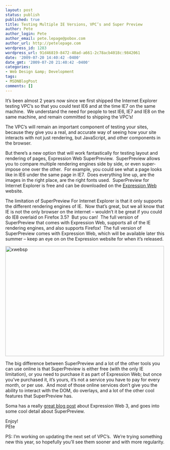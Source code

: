 ```yaml
---
layout: post
status: publish
published: true
title: Testing Multiple IE Versions, VPC’s and Super Preview
author: Pete
author_login: Pete
author_email: pete.lepage@pobox.com
author_url: http://petelepage.com
wordpress_id: 1283
wordpress_url: 91d46819-8472-40ad-a661-2c78acb4018c:9842061
date: '2009-07-20 14:40:42 -0400'
date_gmt: '2009-07-20 21:40:42 -0400'
categories:
- Web Design &amp; Development
tags:
- MSDNBlogPost
comments: []
---
```

<p>It’s been almost 2 years now since we first shipped the Internet Explorer testing VPC’s so that you could test IE6 and at the time IE7 on the same machine.  We understand the need for people to test IE6, IE7 and IE8 on the same machine, and remain committed to shipping the VPC’s!</p>
<p>The VPC’s will remain an important component of testing your sites, because they give you a real, and accurate way of seeing how your site interacts with not just rendering, but JavaScript, and other components in the browser.</p>
<p>But there’s a new option that will work fantastically for testing layout and rendering of pages, Expression Web SuperPreview.  SuperPreview allows you to compare multiple rendering engines side by side, or even super-impose one over the other.  For example, you could see what a page looks like in IE6 under the same page in IE7.  Does everything line up, are the images in the right place, are the right fonts used.  SuperPreview for Internet Explorer is free and can be downloaded on the <a href="http://expression.microsoft.com/en-us/dd565874.aspx">Expression Web</a> website.</p>
<p>The limitation of SuperPreview For Internet Explorer is that it only supports the different rendering engines of IE.  Now that’s great, but we all know that IE is not the only browser on the internet – wouldn’t it be great if you could do IE8 overlaid on Firefox 3.5?  But you can!  The full version of SuperPreview that comes with Expression Web, supports all of the IE rendering engines, and also supports Firefox!  The full version of SuperPreview comes with Expression Web, which will be available later this summer – keep an eye on on the Expression website for when it’s released.</p>
<p><a href="http://blogs.msdn.com/blogfiles/petel/WindowsLiveWriter/TestingMultipleIEVersionsVPCsandSuperPre_A434/xwebsp_2.png"><img style="display: inline; border-width: 0px;" title="xwebsp" src="http://blogs.msdn.com/blogfiles/petel/WindowsLiveWriter/TestingMultipleIEVersionsVPCsandSuperPre_A434/xwebsp_thumb.png" border="0" alt="xwebsp" width="497" height="345" /></a></p>
<p>The big difference between SuperPreview and a lot of the other tools you can use online is that SuperPreview is either free (with the only IE limitation), or you need to purchase it as part of Expression Web; but once you’ve purchased it, it’s yours, it’s not a service you have to pay for every month, or per use.  And most of those online services don’t give you the ability to interact with the DOM, do overlays, and a lot of the other cool features that SuperPreview has.</p>
<p>Soma has a really <a href="http://blogs.msdn.com/somasegar/archive/2009/06/05/expression-web-3.aspx">great blog post</a> about Expression Web 3, and goes into some cool detail about SuperPreview.</p>
<p>Enjoy!<br />
PEte</p>
<p>PS: I’m working on updating the next set of VPC’s.  We’re trying something new this year, so hopefully you’ll see them sooner and with more regularity.</p>
<p><img src="http://blogs.msdn.com/aggbug.aspx?PostID=9842061" alt="" width="1" height="1" /></p>
